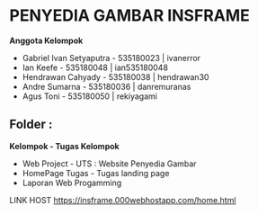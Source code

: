 # PENYEDIA GAMBAR INSFRAME

**Anggota Kelompok**

- Gabriel Ivan Setyaputra - 535180023 | ivanerror
- Ian Keefe - 535180048 | ian535180048
- Hendrawan Cahyady - 535180038 | hendrawan30
- Andre Sumarna - 535180036 | danremuranas
- Agus Toni - 535180050 | rekiyagami

## Folder :

**Kelompok - Tugas Kelompok**

- Web Project - UTS : Website Penyedia Gambar
- HomePage Tugas - Tugas landing page
- Laporan Web Progamming

LINK HOST https://insframe.000webhostapp.com/home.html
